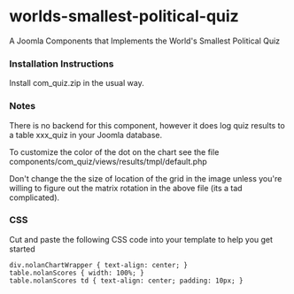 # worlds-smallest-political-quiz
A Joomla Components that Implements the World's Smallest Political Quiz

### Installation Instructions
Install com_quiz.zip in the usual way.

### Notes
There is no backend for this component, however it does log quiz results to a table xxx_quiz in your Joomla database.

To customize the color of the dot on the chart see the file components/com_quiz/views/results/tmpl/default.php

Don't change the the size of location of the grid in the image unless you're willing to figure out the matrix rotation in the above file (its a tad complicated).

### CSS
Cut and paste the following CSS code into your template to help you get started

    div.nolanChartWrapper { text-align: center; }
    table.nolanScores { width: 100%; }
    table.nolanScores td { text-align: center; padding: 10px; }
